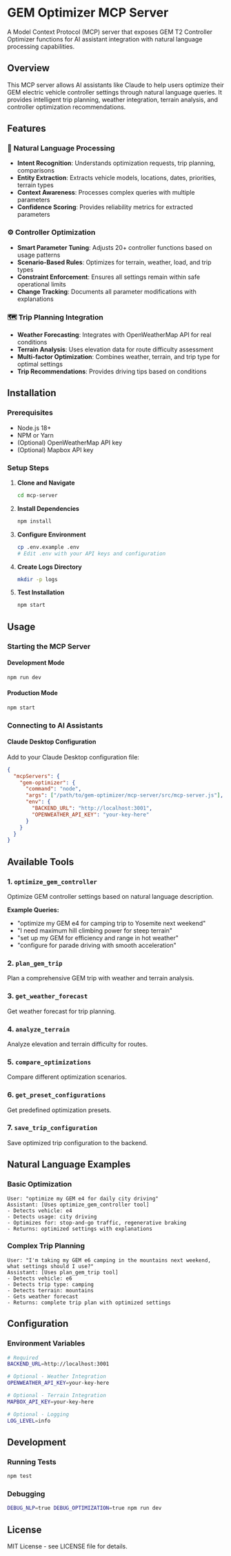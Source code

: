 # GEM Optimizer MCP Server

A Model Context Protocol (MCP) server that exposes GEM T2 Controller Optimizer functions for AI assistant integration with natural language processing capabilities.

## Overview

This MCP server allows AI assistants like Claude to help users optimize their GEM electric vehicle controller settings through natural language queries. It provides intelligent trip planning, weather integration, terrain analysis, and controller optimization recommendations.

## Features

### 🤖 **Natural Language Processing**
- **Intent Recognition**: Understands optimization requests, trip planning, comparisons
- **Entity Extraction**: Extracts vehicle models, locations, dates, priorities, terrain types
- **Context Awareness**: Processes complex queries with multiple parameters
- **Confidence Scoring**: Provides reliability metrics for extracted parameters

### ⚙️ **Controller Optimization**
- **Smart Parameter Tuning**: Adjusts 20+ controller functions based on usage patterns
- **Scenario-Based Rules**: Optimizes for terrain, weather, load, and trip types
- **Constraint Enforcement**: Ensures all settings remain within safe operational limits
- **Change Tracking**: Documents all parameter modifications with explanations

### 🗺️ **Trip Planning Integration**
- **Weather Forecasting**: Integrates with OpenWeatherMap API for real conditions
- **Terrain Analysis**: Uses elevation data for route difficulty assessment
- **Multi-factor Optimization**: Combines weather, terrain, and trip type for optimal settings
- **Trip Recommendations**: Provides driving tips based on conditions

## Installation

### Prerequisites
- Node.js 18+ 
- NPM or Yarn
- (Optional) OpenWeatherMap API key
- (Optional) Mapbox API key

### Setup Steps

1. **Clone and Navigate**
   ```bash
   cd mcp-server
   ```

2. **Install Dependencies**
   ```bash
   npm install
   ```

3. **Configure Environment**
   ```bash
   cp .env.example .env
   # Edit .env with your API keys and configuration
   ```

4. **Create Logs Directory**
   ```bash
   mkdir -p logs
   ```

5. **Test Installation**
   ```bash
   npm start
   ```

## Usage

### Starting the MCP Server

#### Development Mode
```bash
npm run dev
```

#### Production Mode
```bash
npm start
```

### Connecting to AI Assistants

#### Claude Desktop Configuration

Add to your Claude Desktop configuration file:

```json
{
  "mcpServers": {
    "gem-optimizer": {
      "command": "node",
      "args": ["/path/to/gem-optimizer/mcp-server/src/mcp-server.js"],
      "env": {
        "BACKEND_URL": "http://localhost:3001",
        "OPENWEATHER_API_KEY": "your-key-here"
      }
    }
  }
}
```

## Available Tools

### 1. `optimize_gem_controller`
Optimize GEM controller settings based on natural language description.

**Example Queries:**
- "optimize my GEM e4 for camping trip to Yosemite next weekend"
- "I need maximum hill climbing power for steep terrain"
- "set up my GEM for efficiency and range in hot weather"
- "configure for parade driving with smooth acceleration"

### 2. `plan_gem_trip`
Plan a comprehensive GEM trip with weather and terrain analysis.

### 3. `get_weather_forecast`
Get weather forecast for trip planning.

### 4. `analyze_terrain`
Analyze elevation and terrain difficulty for routes.

### 5. `compare_optimizations`
Compare different optimization scenarios.

### 6. `get_preset_configurations`
Get predefined optimization presets.

### 7. `save_trip_configuration`
Save optimized trip configuration to the backend.

## Natural Language Examples

### Basic Optimization
```
User: "optimize my GEM e4 for daily city driving"
Assistant: [Uses optimize_gem_controller tool]
- Detects vehicle: e4
- Detects usage: city driving
- Optimizes for: stop-and-go traffic, regenerative braking
- Returns: optimized settings with explanations
```

### Complex Trip Planning
```
User: "I'm taking my GEM e6 camping in the mountains next weekend, what settings should I use?"
Assistant: [Uses plan_gem_trip tool]
- Detects vehicle: e6
- Detects trip type: camping
- Detects terrain: mountains
- Gets weather forecast
- Returns: complete trip plan with optimized settings
```

## Configuration

### Environment Variables

```bash
# Required
BACKEND_URL=http://localhost:3001

# Optional - Weather Integration
OPENWEATHER_API_KEY=your-key-here

# Optional - Terrain Integration  
MAPBOX_API_KEY=your-key-here

# Optional - Logging
LOG_LEVEL=info
```

## Development

### Running Tests
```bash
npm test
```

### Debugging
```bash
DEBUG_NLP=true DEBUG_OPTIMIZATION=true npm run dev
```

## License

MIT License - see LICENSE file for details.